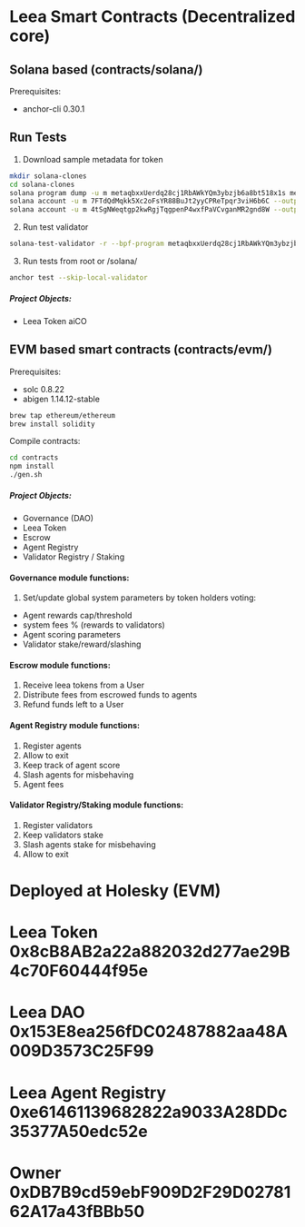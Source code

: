 # Leea Smart Contracts (Decentralized core)

## Solana based (contracts/solana/)
Prerequisites:
* anchor-cli 0.30.1

## Run Tests
1. Download sample metadata for token
```sh
mkdir solana-clones
cd solana-clones
solana program dump -u m metaqbxxUerdq28cj1RbAWkYQm3ybzjb6a8bt518x1s metadata.so
solana account -u m 7FTdQdMqkk5Xc2oFsYR88BuJt2yyCPReTpqr3viH6b6C --output-file nft.json --output json-compact
solana account -u m 4tSgNWeqtgp2kwRgjTqgpenP4wxfPaVCvganMR2gnd8W --output-file metadata.json --output json-compact
```
2. Run test validator
```sh
solana-test-validator -r --bpf-program metaqbxxUerdq28cj1RbAWkYQm3ybzjb6a8bt518x1s metadata.so --account 7FTdQdMqkk5Xc2oFsYR88BuJt2yyCPReTpqr3viH6b6C nft.json  --account 4tSgNWeqtgp2kwRgjTqgpenP4wxfPaVCvganMR2gnd8W metadata.json
```
3. Run tests from root or /solana/
```sh
anchor test --skip-local-validator
```
##### Project Objects:
* Leea Token aiCO

## EVM based smart contracts (contracts/evm/)
Prerequisites:

* solc 0.8.22
* abigen 1.14.12-stable

```sh
brew tap ethereum/ethereum
brew install solidity
```

Compile contracts:

```sh
cd contracts
npm install
./gen.sh
```

##### Project Objects:
* Governance (DAO) 
* Leea Token
* Escrow
* Agent Registry 
* Validator Registry / Staking

#### Governance module functions:

1. Set/update global system parameters by token holders voting:
* Agent rewards cap/threshold
* system fees % (rewards to validators)
* Agent scoring parameters
* Validator stake/reward/slashing

#### Escrow module functions:

1. Receive leea tokens from a User
2. Distribute fees from escrowed funds to agents
3. Refund funds left to a User

#### Agent Registry module functions:

1. Register agents
2. Allow to exit
3. Keep track of agent score
4. Slash agents for misbehaving
5. Agent fees

#### Validator Registry/Staking module functions:

1. Register validators
2. Keep validators stake
3. Slash agents stake for misbehaving 
4. Allow to exit

# Deployed at Holesky (EVM)
# Leea Token 0x8cB8AB2a22a882032d277ae29B4c70F60444f95e
# Leea DAO 0x153E8ea256fDC02487882aa48A009D3573C25F99
# Leea Agent Registry 0xe61461139682822a9033A28DDc35377A50edc52e
# Owner 0xDB7B9cd59ebF909D2F29D0278162A17a43fBBb50